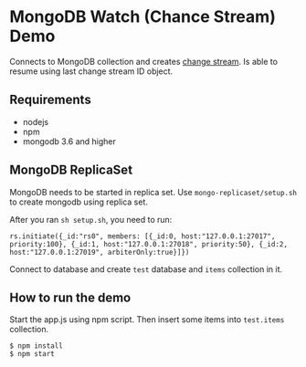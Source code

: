 # MongoDB Watch (Chance Stream) Demo

Connects to MongoDB collection and creates [change stream](https://docs.mongodb.com/manual/changeStreams/). 
Is able to resume using last change stream ID object.  

## Requirements

* nodejs
* npm
* mongodb 3.6 and higher

## MongoDB ReplicaSet

MongoDB needs to be started in replica set. 
Use `mongo-replicaset/setup.sh` to create mongodb using replica set.

After you ran `sh setup.sh`, you need to run: 
```
rs.initiate({_id:"rs0", members: [{_id:0, host:"127.0.0.1:27017", priority:100}, {_id:1, host:"127.0.0.1:27018", priority:50}, {_id:2, host:"127.0.0.1:27019", arbiterOnly:true}]})
```

Connect to database and create `test` database and `items` collection in it.

## How to run the demo

Start the app.js using npm script. 
Then insert some items into `test.items` collection.

```
$ npm install
$ npm start
```
